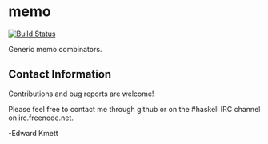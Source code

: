 memo
==========

[![Build Status](https://secure.travis-ci.org/ekmett/memo.png?branch=master)](http://travis-ci.org/ekmett/memo)

Generic memo combinators.

Contact Information
-------------------

Contributions and bug reports are welcome!

Please feel free to contact me through github or on the #haskell IRC channel on irc.freenode.net.

-Edward Kmett
